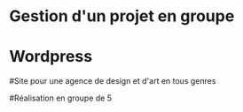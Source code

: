 # Gestion d'un projet en groupe

# Wordpress

#Site pour une agence de design et d'art en tous genres

#Réalisation en groupe de 5
